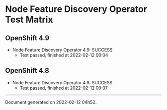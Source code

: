 
Node Feature Discovery Operator Test Matrix
===========================================

OpenShift 4.9
-------------



* Node Feature Discovery Operator 4.9: SUCCESS
  - Test passed, finished at 2022-02-12 00:04

OpenShift 4.8
-------------



* Node Feature Discovery Operator 4.8: SUCCESS
  - Test passed, finished at 2022-02-12 00:07

---
Document generated on 2022-02-12 04h52.

